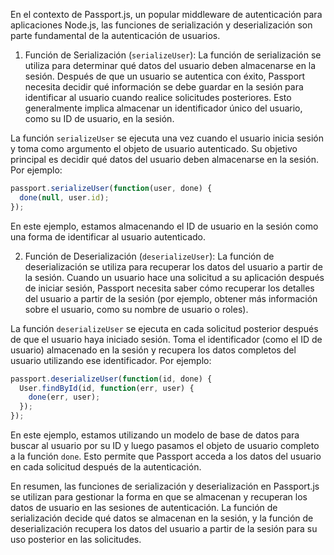 En el contexto de Passport.js, un popular middleware de autenticación para aplicaciones Node.js, las funciones de serialización y deserialización son parte fundamental de la autenticación de usuarios.

1. Función de Serialización (`serializeUser`):
La función de serialización se utiliza para determinar qué datos del usuario deben almacenarse en la sesión. Después de que un usuario se autentica con éxito, Passport necesita decidir qué información se debe guardar en la sesión para identificar al usuario cuando realice solicitudes posteriores. Esto generalmente implica almacenar un identificador único del usuario, como su ID de usuario, en la sesión.

La función `serializeUser` se ejecuta una vez cuando el usuario inicia sesión y toma como argumento el objeto de usuario autenticado. Su objetivo principal es decidir qué datos del usuario deben almacenarse en la sesión. Por ejemplo:

```javascript
passport.serializeUser(function(user, done) {
  done(null, user.id);
});
```

En este ejemplo, estamos almacenando el ID de usuario en la sesión como una forma de identificar al usuario autenticado.

2. Función de Deserialización (`deserializeUser`):
La función de deserialización se utiliza para recuperar los datos del usuario a partir de la sesión. Cuando un usuario hace una solicitud a su aplicación después de iniciar sesión, Passport necesita saber cómo recuperar los detalles del usuario a partir de la sesión (por ejemplo, obtener más información sobre el usuario, como su nombre de usuario o roles).

La función `deserializeUser` se ejecuta en cada solicitud posterior después de que el usuario haya iniciado sesión. Toma el identificador (como el ID de usuario) almacenado en la sesión y recupera los datos completos del usuario utilizando ese identificador. Por ejemplo:

```javascript
passport.deserializeUser(function(id, done) {
  User.findById(id, function(err, user) {
    done(err, user);
  });
});
```

En este ejemplo, estamos utilizando un modelo de base de datos para buscar al usuario por su ID y luego pasamos el objeto de usuario completo a la función `done`. Esto permite que Passport acceda a los datos del usuario en cada solicitud después de la autenticación.

En resumen, las funciones de serialización y deserialización en Passport.js se utilizan para gestionar la forma en que se almacenan y recuperan los datos de usuario en las sesiones de autenticación. La función de serialización decide qué datos se almacenan en la sesión, y la función de deserialización recupera los datos del usuario a partir de la sesión para su uso posterior en las solicitudes.
